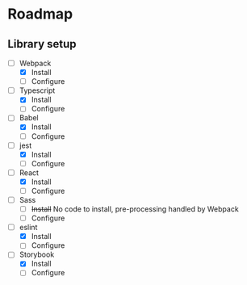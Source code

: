 # Roadmap

## Library setup
-[ ] Webpack
    - [x] Install
    - [ ] Configure
-[ ] Typescript
    - [X] Install
    - [ ] Configure
-[ ] Babel
    - [X] Install
    - [ ] Configure
-[ ] jest
    - [X] Install
    - [ ] Configure
-[ ] React
    - [X] Install
    - [ ] Configure
-[ ] Sass
    - [ ] ~~Install~~ No code to install, pre-processing handled by Webpack
    - [ ] Configure
-[ ] eslint
    - [X] Install
    - [ ] Configure
-[ ] Storybook
    - [X] Install
    - [ ] Configure